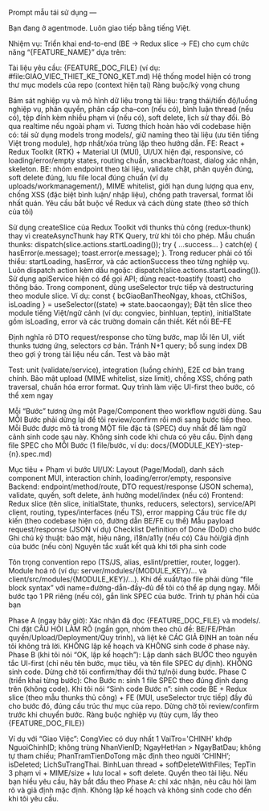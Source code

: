  Prompt mẫu tái sử dụng —

Bạn đang ở agentmode. Luôn giao tiếp bằng tiếng Việt.

Nhiệm vụ: Triển khai end-to-end (BE → Redux slice → FE) cho cụm chức năng “{FEATURE_NAME}” dựa trên:

Tài liệu yêu cầu: {FEATURE_DOC_FILE} (ví dụ: #file:GIAO_VIEC_THIET_KE_TONG_KET.md)
Hệ thống model hiện có trong thư mục models của repo (context hiện tại)
Ràng buộc/kỳ vọng chung

Bám sát nghiệp vụ và mô hình dữ liệu trong tài liệu: trạng thái/tiến độ/luồng nghiệp vụ, phân quyền, phân cấp cha–con (nếu có), bình luận thread (nếu có), tệp đính kèm nhiều phạm vi (nếu có), soft delete, lịch sử thay đổi. Bỏ qua realtime nếu ngoài phạm vi.
Tương thích hoàn hảo với codebase hiện có: tái sử dụng models trong models/, giữ naming theo tài liệu (ưu tiên tiếng Việt trong module), hợp nhất/xóa trùng lặp theo hướng dẫn.
FE: React + Redux Toolkit (RTK) + Material UI (MUI), UI/UX hiện đại, responsive, có loading/error/empty states, routing chuẩn, snackbar/toast, dialog xác nhận, skeleton.
BE: nhóm endpoint theo tài liệu, validate chặt, phân quyền đúng, soft delete đúng, lưu file local đúng chuẩn (ví dụ uploads/workmanagement/), MIME whitelist, giới hạn dung lượng qua env, chống XSS (đặc biệt bình luận/ nhập liệu), chống path traversal, format lỗi nhất quán.
Yêu cầu bắt buộc về Redux và cách dùng state (theo sở thích của tôi)

Sử dụng createSlice của Redux Toolkit với thunks thủ công (redux-thunk) thay vì createAsyncThunk hay RTK Query, trừ khi tôi cho phép.
Mẫu chuẩn thunks: dispatch(slice.actions.startLoading()); try { …success… } catch(e) { hasError(e.message); toast.error(e.message); }.
Trong reducer phải có tối thiểu: startLoading, hasError, và các actionSuccess theo từng nghiệp vụ.
Luôn dispatch action kèm dấu ngoặc: dispatch(slice.actions.startLoading()).
Sử dụng apiService hiện có để gọi API; dùng react-toastify (toast) cho thông báo.
Trong component, dùng useSelector trực tiếp và destructuring theo module slice. Ví dụ: const { bcGiaoBanTheoNgay, khoas, ctChiSos, isLoading } = useSelector((state) => state.baocaongay);
Đặt tên slice theo module tiếng Việt/ngữ cảnh (ví dụ: congviec, binhluan, teptin), initialState gồm isLoading, error và các trường domain cần thiết.
Kết nối BE–FE

Định nghĩa rõ DTO request/response cho từng bước, map lỗi lên UI, viết thunks tương ứng, selectors cơ bản.
Tránh N+1 query; bổ sung index DB theo gợi ý trong tài liệu nếu cần.
Test và bảo mật

Test: unit (validate/service), integration (luồng chính), E2E cơ bản trang chính.
Bảo mật upload (MIME whitelist, size limit), chống XSS, chống path traversal, chuẩn hóa error format.
Quy trình làm việc UI-first theo bước, có thể xem ngay

Mỗi “Bước” tương ứng một Page/Component theo workflow người dùng. Sau MỖI Bước phải dừng lại để tôi review/confirm rồi mới sang bước tiếp theo.
Mỗi Bước được mô tả trong MỘT file đặc tả (SPEC) duy nhất để làm ngữ cảnh sinh code sau này. Không sinh code khi chưa có yêu cầu.
Định dạng file SPEC cho MỖI Bước (1 file/bước, ví dụ: docs/{MODULE_KEY}-step-{n}.spec.md)

Mục tiêu + Phạm vi bước
UI/UX: Layout (Page/Modal), danh sách component MUI, interaction chính, loading/error/empty, responsive
Backend: endpoint/method/route, DTO request/response (JSON schema), validate, quyền, soft delete, ảnh hưởng model/index (nếu có)
Frontend: Redux slice (tên slice, initialState, thunks, reducers, selectors), service/API client, routing, types/interfaces (nếu TS), error mapping
Cấu trúc file dự kiến (theo codebase hiện có, đường dẫn BE/FE cụ thể)
Mẫu payload request/response (JSON ví dụ)
Checklist Definition of Done (DoD) cho bước
Ghi chú kỹ thuật: bảo mật, hiệu năng, i18n/a11y (nếu có)
Câu hỏi/giả định của bước (nếu còn)
Nguyên tắc xuất kết quả khi tới pha sinh code

Tôn trọng convention repo (TS/JS, alias, eslint/prettier, router, logger).
Module hoá rõ (ví dụ: server/modules/{MODULE_KEY}/… và client/src/modules/{MODULE_KEY}/…).
Khi đề xuất/tạo file phải dùng “file block syntax” với name=đường-dẫn-đầy-đủ để tôi có thể áp dụng ngay.
Mỗi bước tạo 1 PR riêng (nếu có), gắn link SPEC của bước.
Trình tự phản hồi của bạn

Phase A (ngay bây giờ):
Xác nhận đã đọc {FEATURE_DOC_FILE} và models/.
Chỉ đặt CÂU HỎI LÀM RÕ (ngắn gọn, nhóm theo chủ đề: BE/FE/Phân quyền/Upload/Deployment/Quy trình), và liệt kê CÁC GIẢ ĐỊNH an toàn nếu tôi không trả lời.
KHÔNG lập kế hoạch và KHÔNG sinh code ở phase này.
Phase B (khi tôi nói “OK, lập kế hoạch”):
Lập danh sách BƯỚC theo nguyên tắc UI-first (chỉ nêu tên bước, mục tiêu, và tên file SPEC dự định). KHÔNG sinh code.
Dừng chờ tôi confirm/thay đổi thứ tự/nội dung bước.
Phase C (triển khai từng bước):
Cho Bước n: sinh 1 file SPEC theo đúng định dạng trên (không code).
Khi tôi nói “Sinh code Bước n”: sinh code BE + Redux slice (theo mẫu thunks thủ công) + FE (MUI, useSelector trực tiếp) đầy đủ cho bước đó, đúng cấu trúc thư mục của repo.
Dừng chờ tôi review/confirm trước khi chuyển bước.
Ràng buộc nghiệp vụ (tùy cụm, lấy theo {FEATURE_DOC_FILE})

Ví dụ với “Giao Việc”: CongViec có duy nhất 1 VaiTro='CHINH' khớp NguoiChinhID; không trùng NhanVienID; NgayHetHan > NgayBatDau; không tự tham chiếu; PhanTramTienDoTong mặc định theo người ‘CHINH’; isDeleted; LichSuTrangThai. BinhLuan thread + softDeleteWithFiles; TepTin 3 phạm vi + MIME/size + lưu local + soft delete. Quyền theo tài liệu.
Nếu bạn hiểu yêu cầu, hãy bắt đầu theo Phase A: chỉ xác nhận, nêu câu hỏi làm rõ và giả định mặc định. Không lập kế hoạch và không sinh code cho đến khi tôi yêu cầu.